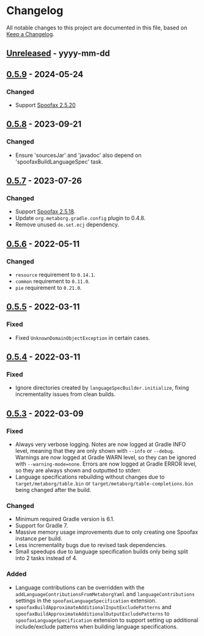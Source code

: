 # Changelog
All notable changes to this project are documented in this file, based on [Keep a Changelog](https://keepachangelog.com/en/1.1.0/).


## [Unreleased] - yyyy-mm-dd


## [0.5.9] - 2024-05-24
### Changed
- Support [Spoofax 2.5.20](https://spoofax.dev/release/note/2.5.20/)


## [0.5.8] - 2023-09-21
### Changed
- Ensure 'sourcesJar' and 'javadoc' also depend on 'spoofaxBuildLanguageSpec' task.


## [0.5.7] - 2023-07-26
### Changed
- Support [Spoofax 2.5.18](https://spoofax.dev/release/note/2.5.18/).
- Update `org.metaborg.gradle.config` plugin to 0.4.8.
- Remove unused `de.set.ecj` dependency.


## [0.5.6] - 2022-05-11
### Changed
- `resource` requirement to `0.14.1`.
- `common` requirement to `0.11.0`.
- `pie` requirement to `0.21.0`.


## [0.5.5] - 2022-03-11
### Fixed
- Fixed `UnknownDomainObjectException` in certain cases.


## [0.5.4] - 2022-03-11
### Fixed
- Ignore directories created by `languageSpecBuilder.initialize`, fixing incrementality issues from clean builds.


## [0.5.3] - 2022-03-09
### Fixed
- Always very verbose logging. Notes are now logged at Gradle INFO level, meaning that they are only shown with `--info` or `--debug`. Warnings are now logged at Gradle WARN level, so they can be ignored with `--warning-mode=none`. Errors are now logged at Gradle ERROR level, so they are always shown and outputted to stderr.
- Language specifications rebuilding without changes due to `target/metaborg/table.bin` or `target/metaborg/table-completions.bin` being changed after the build.

### Changed
- Minimum required Gradle version is 6.1.
- Support for Gradle 7.
- Massive memory usage improvements due to only creating one Spoofax instance per build.
- Less incrementality bugs due to revised task dependencies.
- Small speedups due to language specification builds only being split into 2 tasks instead of 4.

### Added
- Language contributions can be overridden with the `addLanguageContributionsFromMetaborgYaml` and `languageContributions` settings in the `spoofaxLanguageSpecification` extension.
- `spoofaxBuildApproximateAdditionalInputExcludePatterns` and `spoofaxBuildApproximateAdditionalOutputExcludePatterns` to `spoofaxLanguageSpecification` extension to support setting up additional include/exclude patterns when building language specifications.


[Unreleased]: https://github.com/metaborg/spoofax.gradle/compare/release-0.5.9...HEAD
[0.5.9]: https://github.com/metaborg/spoofax.gradle/compare/release-0.5.8...release-0.5.9
[0.5.8]: https://github.com/metaborg/spoofax.gradle/compare/release-0.5.7...release-0.5.8
[0.5.7]: https://github.com/metaborg/spoofax.gradle/compare/release-0.5.6...release-0.5.7
[0.5.6]: https://github.com/metaborg/spoofax.gradle/compare/release-0.5.5...release-0.5.6
[0.5.5]: https://github.com/metaborg/spoofax.gradle/compare/release-0.5.4...release-0.5.5
[0.5.4]: https://github.com/metaborg/spoofax.gradle/compare/release-0.5.3...release-0.5.4
[0.5.3]: https://github.com/metaborg/spoofax.gradle/compare/release-0.5.2...release-0.5.3
